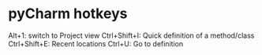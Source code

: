 # pyCharm hotkeys

Alt+1: switch to Project view
Ctrl+Shift+I: Quick definition of a method/class
Ctrl+Shift+E: Recent locations
Ctrl+U: Go to definition
